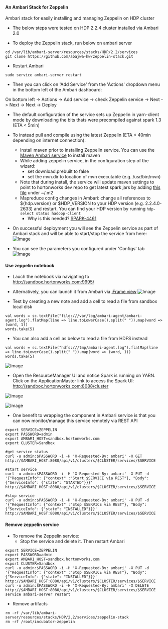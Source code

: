 #### An Ambari Stack for Zeppelin
Ambari stack for easily installing and managing Zeppelin on HDP cluster

- The below steps were tested on HDP 2.2.4 cluster installed via Ambari 2.0

- To deploy the Zeppelin stack, run below on ambari server
```
cd /var/lib/ambari-server/resources/stacks/HDP/2.2/services
git clone https://github.com/abajwa-hw/zeppelin-stack.git   
```

- Restart Ambari
```
sudo service ambari-server restart
```
- Then you can click on 'Add Service' from the 'Actions' dropdown menu in the bottom left of the Ambari dashboard:

On bottom left -> Actions -> Add service -> check Zeppelin service -> Next -> Next -> Next -> Deploy

- The default configuration of the service sets up Zeppelin in yarn-client mode by downloading the bits thats were precompiled against spark 1.3 (ETA < 5min)

- To instead pull and compile using the latest Zeppelin (ETA < 40min depending on internet connection):  
  - Install maven prior to installing Zeppelin service. You can use the [Maven Ambari service](https://github.com/randerzander/maven-stack) to install maven
  - While adding zeppelin service, in the configuration step of the wizard:
    - set download.prebuilt to false
    - set the mvn.dir to location of mvn executable (e.g. /usr/bin/mvn)
  - Note that during install, the service will update maven settings to point to hortonworks dev repo to get latest spark jars by adding [this file](https://github.com/abajwa-hw/zeppelin-stack/blob/master/package/files/settings.xml) under ~/.m2
  - Mapreduce config changes in Ambari: change all references to ${hdp.version} or $HDP_VERSION to your HDP version (e.g. 2.2.4.0-2633) and restart. You can find your HDP version by running ```hdp-select status hadoop-client```
    - Why is this needed? [SPARK-4461](https://issues.apache.org/jira/browse/SPARK-4461)

- On successful deployment you will see the Zeppelin service as part of Ambari stack and will be able to start/stop the service from here:
![Image](../master/screenshots/1.png?raw=true)

- You can see the parameters you configured under 'Configs' tab
![Image](../master/screenshots/2.png?raw=true)


#### Use zeppelin notebook

- Lauch the notebook via navigating to http://sandbox.hortonworks.com:9995/

- Alternatively, you can launch it from Ambari via [iFrame view](https://github.com/abajwa-hw/iframe-view)
![Image](../master/screenshots/4.png?raw=true)

- Test by creating a new note and add a cell to read a file from sandbox local disk
```
val words = sc.textFile("file:///var/log/ambari-agent/ambari-agent.log").flatMap(line => line.toLowerCase().split(" ")).map(word => (word, 1))
words.take(5)
```

- You can also add a cell as below to read a file from HDFS instead
```
val words = sc.textFile("hdfs:///tmp/ambari-agent.log").flatMap(line => line.toLowerCase().split(" ")).map(word => (word, 1))
words.take(5)
```
![Image](../master/screenshots/3.png?raw=true)

- Open the ResourceManager UI and notice Spark is running on YARN. Click on the ApplicationMaster link to access the Spark UI:
http://sandbox.hortonworks.com:8088/cluster

![Image](../master/screenshots/RM-UI.png?raw=true)


![Image](../master/screenshots/spark-UI.png?raw=true)


- One benefit to wrapping the component in Ambari service is that you can now monitor/manage this service remotely via REST API
```
export SERVICE=ZEPPELIN
export PASSWORD=admin
export AMBARI_HOST=sandbox.hortonworks.com
export CLUSTER=Sandbox

#get service status
curl -u admin:$PASSWORD -i -H 'X-Requested-By: ambari' -X GET http://$AMBARI_HOST:8080/api/v1/clusters/$CLUSTER/services/$SERVICE

#start service
curl -u admin:$PASSWORD -i -H 'X-Requested-By: ambari' -X PUT -d '{"RequestInfo": {"context" :"Start $SERVICE via REST"}, "Body": {"ServiceInfo": {"state": "STARTED"}}}' http://$AMBARI_HOST:8080/api/v1/clusters/$CLUSTER/services/$SERVICE

#stop service
curl -u admin:$PASSWORD -i -H 'X-Requested-By: ambari' -X PUT -d '{"RequestInfo": {"context" :"Stop $SERVICE via REST"}, "Body": {"ServiceInfo": {"state": "INSTALLED"}}}' http://$AMBARI_HOST:8080/api/v1/clusters/$CLUSTER/services/$SERVICE
```
#### Remove zeppelin service

- To remove the Zeppelin service: 
  - Stop the service and delete it. Then restart Ambari
  
```
export SERVICE=ZEPPELIN
export PASSWORD=admin
export AMBARI_HOST=sandbox.hortonworks.com
export CLUSTER=Sandbox    
curl -u admin:$PASSWORD -i -H 'X-Requested-By: ambari' -X PUT -d '{"RequestInfo": {"context" :"Stop $SERVICE via REST"}, "Body": {"ServiceInfo": {"state": "INSTALLED"}}}' http://$AMBARI_HOST:8080/api/v1/clusters/$CLUSTER/services/$SERVICE
curl -u admin:$PASSWORD -i -H 'X-Requested-By: ambari' -X DELETE http://$AMBARI_HOST:8080/api/v1/clusters/$CLUSTER/services/$SERVICE
service ambari-server restart
```
  - Remove artifacts 
  
```
rm -rf /var/lib/ambari-server/resources/stacks/HDP/2.2/services/zeppelin-stack
rm -rf /root/incubator-zeppelin
```
